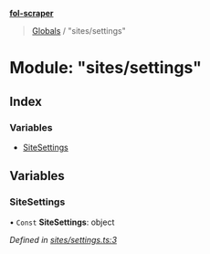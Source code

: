**[fol-scraper](../README.md)**

> [Globals](../globals.md) / "sites/settings"

# Module: "sites/settings"

## Index

### Variables

* [SiteSettings](_sites_settings_.md#sitesettings)

## Variables

### SiteSettings

• `Const` **SiteSettings**: object

*Defined in [sites/settings.ts:3](https://github.com/diegolaguna/fol/blob/df763ed/src/sites/settings.ts#L3)*
